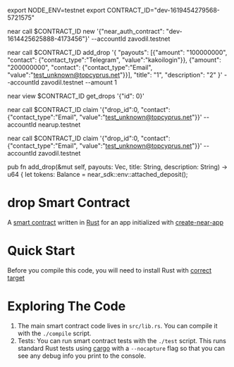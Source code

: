 export NODE_ENV=testnet
export CONTRACT_ID="dev-1619454279568-5721575"

near call $CONTRACT_ID new '{"near_auth_contract": "dev-1614425625888-4173456"}' --accountId zavodil.testnet

near call $CONTRACT_ID add_drop '{ "payouts": [{"amount": "100000000", "contact": {"contact_type":"Telegram", "value":"kakoilogin"}}, {"amount": "200000000", "contact": {"contact_type":"Email", "value":"test_unknown@topcyprus.net"}}], "title": "1", "description": "2" }' --accountId zavodil.testnet --amount 1

near view $CONTRACT_ID get_drops '{"id": 0}'

near call $CONTRACT_ID claim '{"drop_id":0, "contact": {"contact_type":"Email", "value":"test_unknown@topcyprus.net"}}' --accountId nearup.testnet 

near call $CONTRACT_ID claim '{"drop_id":0, "contact": {"contact_type":"Email", "value":"test_unknown@topcyprus.net"}}' --accountId zavodil.testnet

 pub fn add_drop(&mut self, payouts: Vec<PayoutInput>, title: String, description: String) -> u64 {
        let tokens: Balance = near_sdk::env::attached_deposit();

drop Smart Contract
==================

A [smart contract] written in [Rust] for an app initialized with [create-near-app]


Quick Start
===========

Before you compile this code, you will need to install Rust with [correct target]


Exploring The Code
==================

1. The main smart contract code lives in `src/lib.rs`. You can compile it with
   the `./compile` script.
2. Tests: You can run smart contract tests with the `./test` script. This runs
   standard Rust tests using [cargo] with a `--nocapture` flag so that you
   can see any debug info you print to the console.


  [smart contract]: https://docs.near.org/docs/roles/developer/contracts/intro
  [Rust]: https://www.rust-lang.org/
  [create-near-app]: https://github.com/near/create-near-app
  [correct target]: https://github.com/near/near-sdk-rs#pre-requisites
  [cargo]: https://doc.rust-lang.org/book/ch01-03-hello-cargo.html
